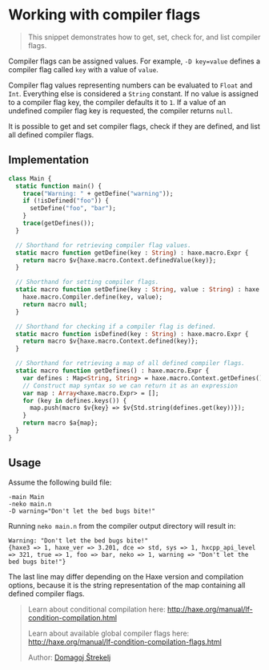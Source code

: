 [tags]: / "conditional-compilation,expression-macro"

# Working with compiler flags

> This snippet demonstrates how to get, set, check for, and list compiler flags.

Compiler flags can be assigned values. For example, `-D key=value` defines a compiler flag called `key` with a value of `value`.

Compiler flag values representing numbers can be evaluated to `Float` and `Int`. Everything else is considered a `String` constant. If no value is assigned to a compiler flag key, the compiler defaults it to `1`. If a value of an undefined compiler flag key is requested, the compiler returns `null`.

It is possible to get and set compiler flags, check if they are defined, and list all defined compiler flags.

## Implementation
```haxe
class Main {
  static function main() {
    trace("Warning: " + getDefine("warning"));
    if (!isDefined("foo")) {
      setDefine("foo", "bar");
    }
    trace(getDefines());
  }

  // Shorthand for retrieving compiler flag values.
  static macro function getDefine(key : String) : haxe.macro.Expr {
    return macro $v{haxe.macro.Context.definedValue(key)};
  }

  // Shorthand for setting compiler flags.
  static macro function setDefine(key : String, value : String) : haxe.macro.Expr {
    haxe.macro.Compiler.define(key, value);
    return macro null;
  }

  // Shorthand for checking if a compiler flag is defined.
  static macro function isDefined(key : String) : haxe.macro.Expr {
    return macro $v{haxe.macro.Context.defined(key)};
  }

  // Shorthand for retrieving a map of all defined compiler flags.
  static macro function getDefines() : haxe.macro.Expr {
    var defines : Map<String, String> = haxe.macro.Context.getDefines();
    // Construct map syntax so we can return it as an expression
    var map : Array<haxe.macro.Expr> = [];
    for (key in defines.keys()) {
      map.push(macro $v{key} => $v{Std.string(defines.get(key))});
    }
    return macro $a{map};
  }
}
```

## Usage

Assume the following build file:

```hxml
-main Main
-neko main.n
-D warning="Don't let the bed bugs bite!"
```

Running `neko main.n` from the compiler output directory will result in:

```
Warning: "Don't let the bed bugs bite!"
{haxe3 => 1, haxe_ver => 3.201, dce => std, sys => 1, hxcpp_api_level => 321, true => 1, foo => bar, neko => 1, warning => "Don't let the bed bugs bite!"}
```

The last line may differ depending on the Haxe version and compilation options, because it is the string representation of the map containing all defined compiler flags.

> Learn about conditional compilation here: <http://haxe.org/manual/lf-condition-compilation.html>
>
> Learn about available global compiler flags here: <http://haxe.org/manual/lf-condition-compilation-flags.html>
>
> Author: [Domagoj Štrekelj](http://github.com/dstrekelj)
